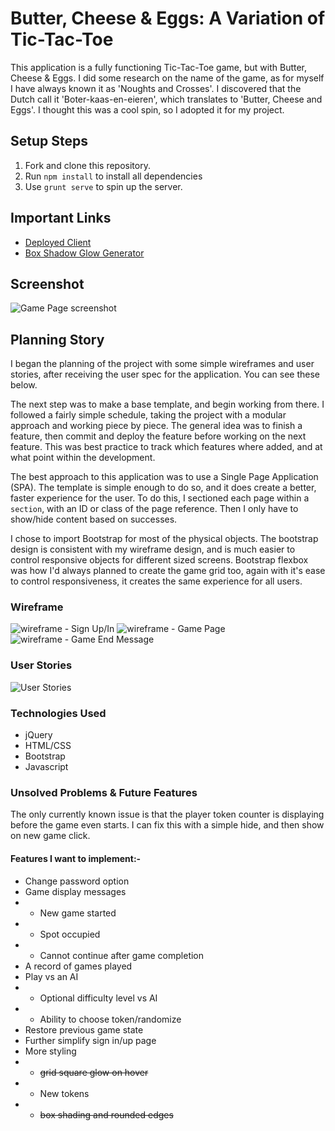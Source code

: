 # Butter, Cheese & Eggs: A Variation of Tic-Tac-Toe

This application is a fully functioning Tic-Tac-Toe game, but with Butter, Cheese & Eggs. I did some research on the name of the game, as for myself I have always known it as 'Noughts and Crosses'. I discovered that the Dutch call it 'Boter-kaas-en-eieren', which translates to 'Butter, Cheese and Eggs'. I thought this was a cool spin, so I adopted it for my project. 

## Setup Steps

1. Fork and clone this repository.
2. Run `npm install` to install all dependencies
3. Use `grunt serve` to spin up the server.

## Important Links

- [Deployed Client](https://award59.github.io/tic-tac-toe-client/)
- [Box Shadow Glow Generator](https://www.cssmatic.com/box-shadow)

## Screenshot
![Game Page screenshot](https://imgur.com/NzZr7z6.png)

## Planning Story

I began the planning of the project with some simple wireframes and user stories, after receiving the user spec for the application. You can see these below.

The next step was to make a base template, and begin working from there. I followed a fairly simple schedule, taking the project with a modular approach and working piece by piece. The general idea was to finish a feature, then commit and deploy the feature before working on the next feature. This was best practice to track which features where added, and at what point within the development. 

The best approach to this application was to use a Single Page Application (SPA). The template is simple enough to do so, and it does create a better, faster experience for the user. To do this, I sectioned each page within a `section`, with an ID or class of the page reference. Then I only have to show/hide content based on successes. 

I chose to import Bootstrap for most of the physical objects. The bootstrap design is consistent with my wireframe design, and is much easier to control responsive objects for different sized screens. Bootstrap flexbox was how I'd always planned to create the game grid too, again with it's ease to control responsiveness, it creates the same experience for all users.

### Wireframe

![wireframe - Sign Up/In](https://i.imgur.com/F4xqyGu.png)
![wireframe - Game Page](https://i.imgur.com/uILBVsI.png)
![wireframe - Game End Message](https://i.imgur.com/tRu4rep.png)

### User Stories

![User Stories](https://i.imgur.com/fdIzwHz.png)

### Technologies Used

- jQuery
- HTML/CSS
- Bootstrap
- Javascript

### Unsolved Problems & Future Features

The only currently known issue is that the player token counter is displaying before the game even starts. I can fix this with a simple hide, and then show on new game click.

#### Features I want to implement:-
- Change password option
- Game display messages 
- - New game started
- - Spot occupied
- - Cannot continue after game completion
- A record of games played
- Play vs an AI
- - Optional difficulty level vs AI
- - Ability to choose token/randomize
- Restore previous game state
- Further simplify sign in/up page
- More styling 
- - ~~grid square glow on hover~~
- - New tokens
- - ~~box shading and rounded edges~~
